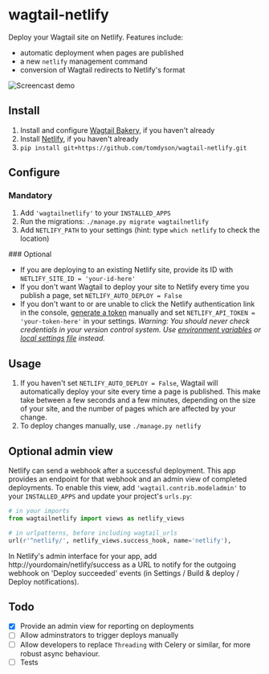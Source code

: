 # wagtail-netlify

Deploy your Wagtail site on Netlify. Features include:

 - automatic deployment when pages are published
 - a new `netlify` management command
 - conversion of Wagtail redirects to Netlify's format

![Screencast demo](https://tom.s3.amazonaws.com/wagtail-netlify.gif)

## Install

1. Install and configure [Wagtail Bakery](https://github.com/moorinteractive/wagtail-bakery), if you haven't already
2. Install [Netlify](https://www.netlify.com/docs/cli/#installation), if you haven't already
3. `pip install git+https://github.com/tomdyson/wagtail-netlify.git`

## Configure

### Mandatory
1. Add `'wagtailnetlify'` to your `INSTALLED_APPS`
2. Run the migrations: `./manage.py migrate wagtailnetlify`
3. Add `NETLIFY_PATH` to your settings (hint: type `which netlify` to check the location)

### Optional
- If you are deploying to an existing Netlify site, provide its ID with `NETLIFY_SITE_ID = 'your-id-here'`
- If you don't want Wagtail to deploy your site to Netlify every time you publish a page, set `NETLIFY_AUTO_DEPLOY = False`
- If you don't want to or are unable to click the Netlify authentication link in the console, [generate a token](https://app.netlify.com/account/applications) manually and set `NETLIFY_API_TOKEN = 'your-token-here'` in your settings. *Warning: You should never check credentials in your version control system. Use [environment variables](https://django-environ.readthedocs.io/en/latest/) or [local settings file](http://techstream.org/Bits/Local-Settings-in-django) instead.*

## Usage

1. If you haven't set `NETLIFY_AUTO_DEPLOY = False`, Wagtail will automatically deploy your site every time a page is published. This make take between a few seconds and a few minutes, depending on the size of your site, and the number of pages which are affected by your change.
2. To deploy changes manually, use `./manage.py netlify`

## Optional admin view

Netlify can send a webhook after a successful deployment. This app provides an endpoint for that webhook and an admin view of
completed deployments. To enable this view, add `'wagtail.contrib.modeladmin'` to your `INSTALLED_APPS` and update your project's `urls.py`:

```python
# in your imports
from wagtailnetlify import views as netlify_views

# in urlpatterns, before including wagtail_urls
url(r'^netlify/', netlify_views.success_hook, name='netlify'),
```

In Netlify's admin interface for your app, add http://yourdomain/netlify/success as a URL to notify for the outgoing webhook on 'Deploy succeeded' events (in Settings / Build & deploy / Deploy notifications).

## Todo

- [x] Provide an admin view for reporting on deployments
- [ ] Allow adminstrators to trigger deploys manually
- [ ] Allow developers to replace `Threading` with Celery or similar, for more robust async behaviour.
- [ ] Tests

